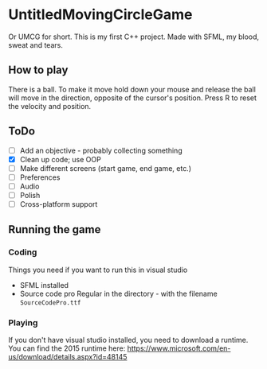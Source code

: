 # UntitledMovingCircleGame
Or UMCG for short. This is my first C++ project. Made with SFML, my blood, sweat and tears.

## How to play
There is a ball. To make it move hold down your mouse and release the ball will move in the direction, opposite of the cursor's position. Press R to reset the velocity and position.

## ToDo
- [ ] Add an objective - probably collecting something
- [x] Clean up code; use OOP
- [ ] Make different screens (start game, end game, etc.)
- [ ] Preferences
- [ ] Audio
- [ ] Polish
- [ ] Cross-platform support

## Running the game

### Coding
Things you need if you want to run this in visual studio
* SFML installed
* Source code pro Regular in the directory - with the filename `SourceCodePro.ttf`

### Playing
If you don't have visual studio installed, you need to download a runtime. You can find the 2015 runtime here: https://www.microsoft.com/en-us/download/details.aspx?id=48145